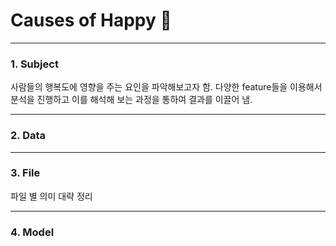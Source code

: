 Causes of Happy 💞
===
---

### 1. Subject
사람들의 행복도에 영향을 주는 요인을 파악해보고자 함. 
다양한 feature들을 이용해서 분석을 진행하고 이를 해석해 보는 과정을 통하여 결과를 이끌어 냄.

---
### 2. Data

---
### 3. File
파일 별 의미 대략 정리

---
### 4. Model
